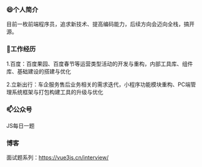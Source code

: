 ### 😄个人简介

目前一枚前端程序员，追求新技术、提高编码能力，后续方向会迈向全栈，搞开源。

### 🔭工作经历

1.百度：百度果园、百度春节等运营类型活动的开发与重构，内部工具库、组件库、基础建设的搭建与优化

2.立新出行：车企服务售后业务相关的需求迭代，小程序功能模块重构、PC端管理系统框架与打包构建工具的升级与优化

### 📫公众号

JS每日一题

### 博客

面试题系列：https://vue3js.cn/interview/
